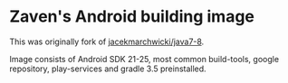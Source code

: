 # Zaven's Android building image

This was originally fork of [jacekmarchwicki/java7-8](https://github.com/appunite/docker).

Image consists of Android SDK 21-25, most common build-tools, google repository, play-services and gradle 3.5 preinstalled.